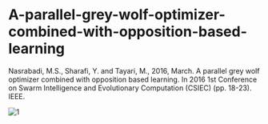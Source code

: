 # A-parallel-grey-wolf-optimizer-combined-with-opposition-based-learning
Nasrabadi, M.S., Sharafi, Y. and Tayari, M., 2016, March. A parallel grey wolf optimizer combined with opposition based learning. In 2016 1st Conference on Swarm Intelligence and Evolutionary Computation (CSIEC) (pp. 18-23). IEEE.


![1](https://github.com/Yousef-Sharafi/A-parallel-grey-wolf-optimizer-combined-with-opposition-based-learning/assets/142591174/b32ed250-64da-4f88-aa67-66f77c427969)
